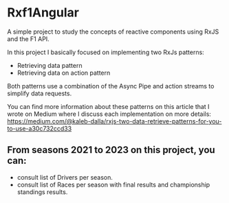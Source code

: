 # Rxf1Angular

A simple project to study the concepts of reactive components using RxJS and the F1 API.

In this project I basically focused on implementing two RxJs patterns:
- Retrieving data pattern
- Retrieving data on action pattern

Both patterns use a combination of the Async Pipe and action streams to simplify data requests.

You can find more information about these patterns on this article that I wrote on Medium where I discuss each implementation on more details:
https://medium.com/@kaleb-dalla/rxjs-two-data-retrieve-patterns-for-you-to-use-a30c732ccd33

## From seasons 2021 to 2023 on this project, you can:
- consult list of Drivers per season.
- consult list of Races per season with final results and championship standings results.

